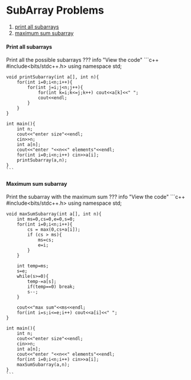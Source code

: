 # SubArray Problems

1. [print all subarrays](#print-all-subarrays)
1. [maximum sum subarray](#maximum-sum-subarray)

#### Print all subarrays

Print all the possible subarrays
??? info "View the code"
    ```c++
    #include<bits/stdc++.h>
    using namespace std;

    void printSubarray(int a[], int n){
        for(int i=0;i<n;i++){
            for(int j=i;j<n;j++){
                for(int k=i;k<=j;k++) cout<<a[k]<<" ";
                cout<<endl;
            }
        }
    }

    int main(){
        int n;
        cout<<"enter size"<<endl;
        cin>>n;
        int a[n];
        cout<<"enter "<<n<<" elements"<<endl;
        for(int i=0;i<n;i++) cin>>a[i];     
        printSubarray(a,n);
    }
    ```

#### Maximum sum subarray

Print the subarray with the maximum sum 
??? info "View the code"
    ```c++
    #include<bits/stdc++.h>
    using namespace std;

    void maxSumSubarray(int a[], int n){
        int ms=0,cs=0,e=0,s=0;
        for(int i=0;i<n;i++){
            cs = max(0,cs+a[i]);
            if (cs > ms){
                ms=cs;
                e=i;
            }
        }

        int temp=ms;
        s=e;
        while(s>=0){
            temp-=a[s];
            if(temp==0) break;
            s--;
        }

        cout<<"max sum"<<ms<<endl;
        for(int i=s;i<=e;i++) cout<<a[i]<<" ";
    }

    int main(){
        int n;
        cout<<"enter size"<<endl;
        cin>>n;
        int a[n];
        cout<<"enter "<<n<<" elements"<<endl;
        for(int i=0;i<n;i++) cin>>a[i];     
        maxSumSubarray(a,n);
    }
    ```
